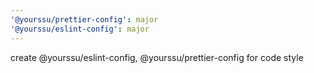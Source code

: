 ```yaml
---
'@yourssu/prettier-config': major
'@yourssu/eslint-config': major
---
```


create @yourssu/eslint-config, @yourssu/prettier-config for code style

